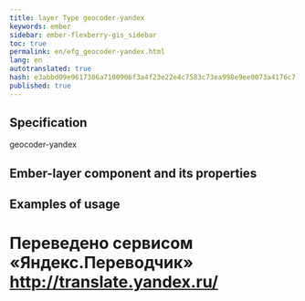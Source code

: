 ```yaml
--- 
title: layer Type geocoder-yandex 
keywords: ember 
sidebar: ember-flexberry-gis_sidebar 
toc: true 
permalink: en/efg_geocoder-yandex.html 
lang: en 
autotranslated: true 
hash: e3abbd09e9617386a7100906f3a4f23e22e4c7583c73ea998e9ee0073a4176c7 
published: true 
--- 
```


## Specification 

geocoder-yandex 

## Ember-layer component and its properties 

## Examples of usage 



 # Переведено сервисом «Яндекс.Переводчик» http://translate.yandex.ru/